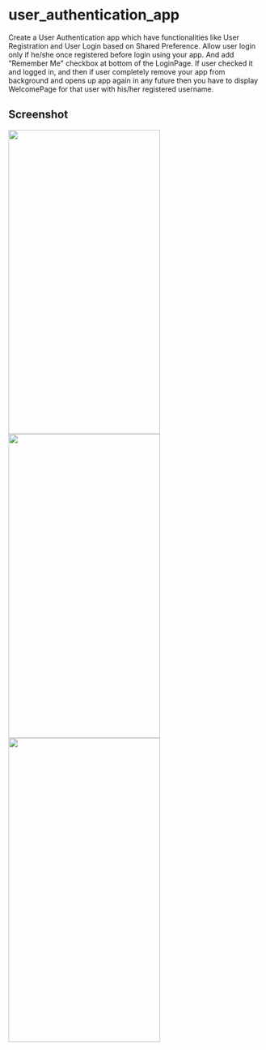 # user_authentication_app

Create a User Authentication app which have functionalities like User Registration and User Login based on Shared Preference. Allow user login only if he/she once registered before login using your app. And add "Remember Me" checkbox at bottom of the LoginPage. If user checked it and logged in, and then if user completely remove your app from background and opens up app again in any future then you have to display WelcomePage for that user with his/her registered username.

## Screenshot

<img width="300" height="600" src="https://user-images.githubusercontent.com/113745196/195416313-06f6ca40-c985-4a5b-af5e-1ea2df23bf9e.jpg">   <img width="300" height="600" src="https://user-images.githubusercontent.com/113745196/195416330-40d95668-0b64-407b-a195-ba948a14bbc9.jpg">   <img  width="300" height="600" src="https://user-images.githubusercontent.com/113745196/195416333-487a3258-3b7f-490b-9ffd-06b43b7c32e0.jpg">
